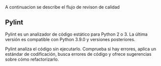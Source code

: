 A continuacion se describe el flujo de revison de calidad

## Pylint
Pylint es un analizador de código estático para Python 2 o 3. La última versión es compatible con Python 3.9.0 y versiones posteriores.

Pylint analiza el código sin ejecutarlo. Comprueba si hay errores, aplica un estándar de codificación, busca errores de código y ofrece sugerencias sobre cómo refactorizarlo.
